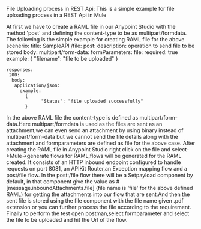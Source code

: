 File Uploading process in REST Api:
This is a simple example for file uploading process in a REST Api in Mule

At first we have to create a RAML file in our Anypoint Studio with the method  'post' and defining the content-type to be as multipart/formdata.
The following is the simple example for creating RAML file for the above scenerio:
title: SampleAPI 
/file:
  post:
    description: 
      operation to send file to be stored
    body:
      multipart/form-data:
        formParameters:
          file:
            required: true
            example: 
              {
                 "filename": "file to be uploaded"
              }
                
    responses:
     200:
      body:
       application/json:
         example:
           {
                 "Status": "file uploaded successfully"
           }
          

In the above RAML file the content-type is defined as multipart/form-data.Here multipart/formdata is used as the files are sent as an attachment,we can even send an attachment by using binary instead of multipart/form-data but we cannot send the file details along with the attachment and formparameters are defined as file for the above case.
After creating the RAML file in Anypoint Studio right click on the file and select->Mule->generate flows for RAML,flows will be generated for the RAML created. It consists of an HTTP inbound endpoint configured to handle requests on port 8081, an APIKit Router,an Exception mapping flow and a post/file flow.
In the post:/file flow there will be a Setpayload component by default, in that component give the value as #[message.inboundAttachments.file] (file name is 'file' for the above defined RAML) for getting the attachments into our flow that are sent.And then the sent file is stored using the file component with the file name given .pdf extension or you can further process the file according to the requirement.
Finally  to perform the test open postman,select formparameter  and select the file to be uploaded and hit the Url of the flow.
